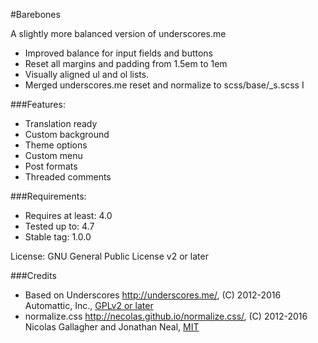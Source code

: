 #Barebones

A slightly more balanced version of underscores.me

- Improved balance for input fields and buttons
- Reset all margins and padding from 1.5em to 1em 
- Visually aligned ul and ol lists. 
- Merged underscores.me reset and normalize to scss/base/_s.scss
I

###Features: 
- Translation ready
- Custom background
- Theme options
- Custom menu
- Post formats
- Threaded comments

###Requirements: 
- Requires at least: 4.0
- Tested up to: 4.7
- Stable tag: 1.0.0
 
License: GNU General Public License v2 or later


###Credits

* Based on Underscores http://underscores.me/, (C) 2012-2016 Automattic, Inc., [GPLv2 or later](https://www.gnu.org/licenses/gpl-2.0.html)
* normalize.css http://necolas.github.io/normalize.css/, (C) 2012-2016 Nicolas Gallagher and Jonathan Neal, [MIT](http://opensource.org/licenses/MIT)
